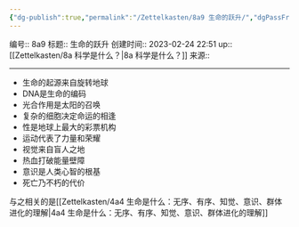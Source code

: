 ```yaml
---
{"dg-publish":true,"permalink":"/Zettelkasten/8a9 生命的跃升/","dgPassFrontmatter":true}
---
```


编号:: 8a9
标题:: 生命的跃升
创建时间:: 2023-02-24 22:51
up:: [[Zettelkasten/8a 科学是什么？\|8a 科学是什么？]]
来源:: 

---
- 生命的起源来自旋转地球
- DNA是生命的编码
- 光合作用是太阳的召唤
- 复杂的细胞决定命运的相逢
- 性是地球上最大的彩票机构
- 运动代表了力量和荣耀
- 视觉来自盲人之地
- 热血打破能量壁障
- 意识是人类心智的根基
- 死亡乃不朽的代价

与之相关的是[[Zettelkasten/4a4 生命是什么：无序、有序、知觉、意识、群体进化的理解\|4a4 生命是什么：无序、有序、知觉、意识、群体进化的理解]]